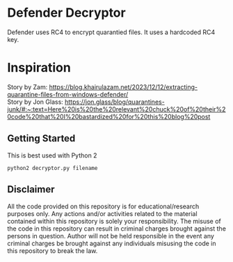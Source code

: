 # Defender Decryptor
Defender uses RC4 to encrypt quarantied files. It uses a hardcoded RC4 key.

# Inspiration
Story by Zam: https://blog.khairulazam.net/2023/12/12/extracting-quarantine-files-from-windows-defender/   
Story by Jon Glass: https://jon.glass/blog/quarantines-junk/#:~:text=Here%20is%20the%20relevant%20chuck%20of%20their%20code%20that%20I%20bastardized%20for%20this%20blog%20post

## Getting Started
This is best used with Python 2
```
python2 decryptor.py filename
```

## Disclaimer
All the code provided on this repository is for educational/research purposes only. Any actions and/or activities related to the material contained within this repository is solely your responsibility. The misuse of the code in this repository can result in criminal charges brought against the persons in question. Author will not be held responsible in the event any criminal charges be brought against any individuals misusing the code in this repository to break the law.
